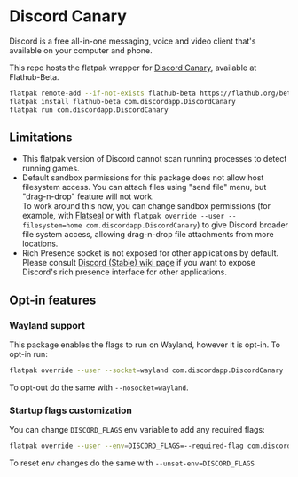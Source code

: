 # Discord Canary

Discord is a free all-in-one messaging, voice and video client that's available on your computer and phone.

This repo hosts the flatpak wrapper for [Discord Canary](https://canary.discord.com/), available at Flathub-Beta.

```sh
flatpak remote-add --if-not-exists flathub-beta https://flathub.org/beta-repo/flathub-beta.flatpakrepo
flatpak install flathub-beta com.discordapp.DiscordCanary
flatpak run com.discordapp.DiscordCanary
```

## Limitations
* This flatpak version of Discord cannot scan running processes to detect running games.
* Default sandbox permissions for this package does not allow host filesystem access. You can attach files using "send file" menu, but "drag-n-drop" feature will not work.  
  To work around this now, you can change sandbox permissions (for example, with [Flatseal](https://flathub.org/apps/details/com.github.tchx84.Flatseal) or with `flatpak override --user --filesystem=home com.discordapp.DiscordCanary`) to give Discord broader file system access, allowing drag-n-drop file attachments from more locations.
* Rich Presence socket is not exposed for other applications by default.  
  Please consult [Discord (Stable) wiki page](https://github.com/flathub/com.discordapp.Discord/wiki/Rich-Precense-(discord-rpc)) if you want to expose Discord's rich presence interface for other applications.

## Opt-in features

### Wayland support

This package enables the flags to run on Wayland, however it is opt-in. To opt-in run:

```sh
flatpak override --user --socket=wayland com.discordapp.DiscordCanary
```

To opt-out do the same with `--nosocket=wayland`.


### Startup flags customization

You can change `DISCORD_FLAGS` env variable to add any required flags:
```sh
flatpak override --user --env=DISCORD_FLAGS=--required-flag com.discordapp.DiscordCanary
```

To reset env changes do the same with `--unset-env=DISCORD_FLAGS`
